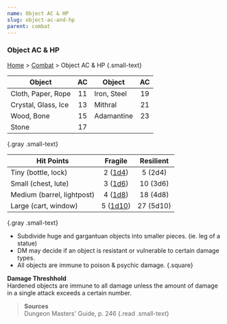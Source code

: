 ```yaml
---
name: Object AC & HP
slug: object-ac-and-hp
parent: combat
---
```

### Object AC & HP
[Home](dm-operations-center) > [Combat](combat) > Object AC & HP {.small-text}

| Object              | AC  | Object      | AC  |
| ------------------- | :-: | ----------- | :-: |
| Cloth, Paper, Rope  | 11  | Iron, Steel | 19  |
| Crystal, Glass, Ice | 13  | Mithral     | 21  |
| Wood, Bone          | 15  | Adamantine  | 23  |
| Stone               | 17  |             |     |
{.gray .small-text}

| Hit Points                 | Fragile  | Resilient |
| -------------------------- | :------: | :-------: |
| Tiny (bottle, lock)        | 2 ([1d4](/roll/1d4))  |  5 (2d4)  |
| Small (chest, lute)        | 3 ([1d6](/roll/1d6))  | 10 (3d6)  |
| Medium (barrel, lightpost) | 4 ([1d8](/roll/1d8))  | 18 (4d8)  |
| Large (cart, window)       | 5 ([1d10](/roll/1d10)) | 27 (5d10) |
{.gray .small-text}

- Subdivide huge and gargantuan objects into smaller pieces. (ie. leg of a statue)
- DM may decide if an object is resistant or vulnerable to certain damage types.
- All objects are immune to poison & psychic damage.
{.square}

**Damage Threshhold**<br/>
Hardened objects are immune to all damage unless the amount of damage in a single attack exceeds a certain number.

> **Sources** <br/>
> Dungeon Masters' Guide, p. 246
{.read .small-text}